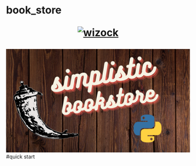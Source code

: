 # book_store  <p align="center"> <a href="https://paypal.me/RonnyFromDisc?country.x=US&locale.x=en_AU"><img src="https://img.shields.io/badge/paypal-donate-yellow.svg" alt="wizock" /></a>     </p>
<img src='https://github.com/Wizock/book_store/blob/master/Simplistic%20bookstore.png'>
#quick start
